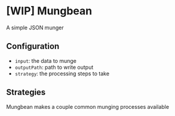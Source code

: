 # [WIP] Mungbean
A simple JSON munger

## Configuration
 - `input`: the data to munge
 - `outputPath`: path to write output
 - `strategy`: the processing steps to take

## Strategies
Mungbean makes a couple common munging processes available
